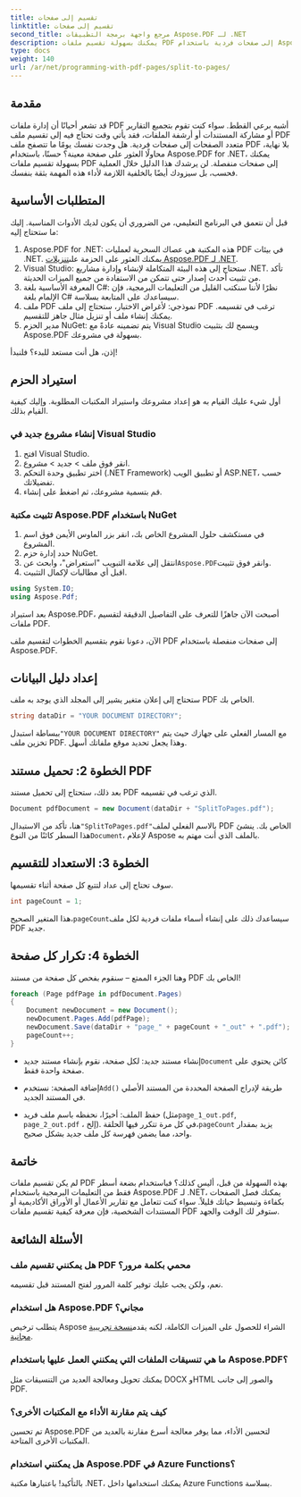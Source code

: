 ```yaml
---
title: تقسيم إلى صفحات
linktitle: تقسيم إلى صفحات
second_title: مرجع واجهة برمجة التطبيقات Aspose.PDF لـ .NET
description: يمكنك بسهولة تقسيم ملفات PDF إلى صفحات فردية باستخدام Aspose.PDF for .NET من خلال هذا البرنامج التعليمي الشامل. يتضمن هذا البرنامج التعليمي دليلاً خطوة بخطوة.
type: docs
weight: 140
url: /ar/net/programming-with-pdf-pages/split-to-pages/
---
```

## مقدمة

قد تشعر أحيانًا أن إدارة ملفات PDF أشبه برعي القطط. سواء كنت تقوم بتجميع التقارير أو مشاركة المستندات أو أرشفة الملفات، فقد يأتي وقت تحتاج فيه إلى تقسيم ملف PDF متعدد الصفحات إلى صفحات فردية. هل وجدت نفسك يومًا ما تتصفح ملف PDF بلا نهاية، محاولًا العثور على صفحة معينة؟ حسنًا، باستخدام Aspose.PDF for .NET، يمكنك بسهولة تقسيم ملفات PDF إلى صفحات منفصلة. لن يرشدك هذا الدليل خلال العملية فحسب، بل سيزودك أيضًا بالخلفية اللازمة لأداء هذه المهمة بثقة بنفسك.

## المتطلبات الأساسية

قبل أن نتعمق في البرنامج التعليمي، من الضروري أن يكون لديك الأدوات المناسبة. إليك ما ستحتاج إليه:

1. Aspose.PDF for .NET: هذه المكتبة هي عصاك السحرية لعمليات PDF في بيئات .NET. يمكنك العثور على الحزمة على[تنزيلات Aspose.PDF لـ .NET](https://releases.aspose.com/pdf/net/).
2. Visual Studio: ستحتاج إلى هذه البيئة المتكاملة لإنشاء وإدارة مشاريع .NET. تأكد من تثبيت أحدث إصدار حتى تتمكن من الاستفادة من جميع الميزات الحديثة.
3. المعرفة الأساسية بلغة C#: نظرًا لأننا سنكتب القليل من التعليمات البرمجية، فإن الإلمام بلغة C# سيساعدك على المتابعة بسلاسة.
4. ملف PDF نموذجي: لأغراض الاختبار، ستحتاج إلى ملف PDF ترغب في تقسيمه. يمكنك إنشاء ملف أو تنزيل مثال جاهز للتقسيم.
5. مدير الحزم NuGet: يتم تضمينه عادةً مع Visual Studio ويسمح لك بتثبيت Aspose.PDF بسهولة في مشروعك.

إذن، هل أنت مستعد للبدء؟ فلنبدأ!

## استيراد الحزم

أول شيء عليك القيام به هو إعداد مشروعك واستيراد المكتبات المطلوبة. وإليك كيفية القيام بذلك.

### إنشاء مشروع جديد في Visual Studio

1. افتح Visual Studio.
2. انقر فوق ملف > جديد > مشروع.
3. اختر تطبيق وحدة التحكم (.NET Framework) أو تطبيق الويب ASP.NET، حسب تفضيلاتك.
4. قم بتسمية مشروعك، ثم اضغط على إنشاء.

### تثبيت مكتبة Aspose.PDF باستخدام NuGet

1. في مستكشف حلول المشروع الخاص بك، انقر بزر الماوس الأيمن فوق اسم المشروع.
2. حدد إدارة حزم NuGet.
3.  انتقل إلى علامة التبويب "استعراض"، وابحث عن`Aspose.PDF`وانقر فوق تثبيت.
4. اقبل أي مطالبات لإكمال التثبيت.

```csharp
using System.IO;
using Aspose.Pdf;
```

بعد استيراد Aspose.PDF، أصبحت الآن جاهزًا للتعرف على التفاصيل الدقيقة لتقسيم ملفات PDF.

الآن، دعونا نقوم بتقسيم الخطوات لتقسيم ملف PDF إلى صفحات منفصلة باستخدام Aspose.PDF.

## إعداد دليل البيانات

ستحتاج إلى إعلان متغير يشير إلى المجلد الذي يوجد به ملف PDF الخاص بك.

```csharp
string dataDir = "YOUR DOCUMENT DIRECTORY";
```

 ببساطة استبدل`"YOUR DOCUMENT DIRECTORY"` مع المسار الفعلي على جهازك حيث يتم تخزين ملف PDF. وهذا يجعل تحديد موقع ملفاتك أسهل.

## الخطوة 2: تحميل مستند PDF

بعد ذلك، ستحتاج إلى تحميل مستند PDF الذي ترغب في تقسيمه.

```csharp
Document pdfDocument = new Document(dataDir + "SplitToPages.pdf");
```

 هنا، تأكد من الاستبدال`"SplitToPages.pdf"`بالاسم الفعلي لملف PDF الخاص بك. ينشئ هذا السطر كائنًا من النوع`Document`، لإعلام Aspose بالملف الذي أنت مهتم به.

## الخطوة 3: الاستعداد للتقسيم

سوف تحتاج إلى عداد لتتبع كل صفحة أثناء تقسيمها. 

```csharp
int pageCount = 1;
```

 هذا المتغير الصحيح،`pageCount`سيساعدك ذلك على إنشاء أسماء ملفات فردية لكل ملف PDF جديد.

## الخطوة 4: تكرار كل صفحة

وهنا الجزء الممتع – سنقوم بفحص كل صفحة من مستند PDF الخاص بك!

```csharp
foreach (Page pdfPage in pdfDocument.Pages)
{
    Document newDocument = new Document();
    newDocument.Pages.Add(pdfPage);
    newDocument.Save(dataDir + "page_" + pageCount + "_out" + ".pdf");
    pageCount++;
}
```

-  إنشاء مستند جديد: لكل صفحة، نقوم بإنشاء مستند جديد`Document` كائن يحتوي على صفحة واحدة فقط.
  
-  إضافة الصفحة: نستخدم`Add()` طريقة لإدراج الصفحة المحددة من المستند الأصلي في المستند الجديد.

-  حفظ الملف: أخيرًا، نحفظه باسم ملف فريد (مثل`page_1_out.pdf`, `page_2_out.pdf` ، إلخ). في كل مرة تتكرر فيها الحلقة،`pageCount` يزيد بمقدار واحد، مما يضمن فهرسة كل ملف جديد بشكل صحيح. 

## خاتمة

لم يكن تقسيم ملفات PDF بهذه السهولة من قبل، أليس كذلك؟ فباستخدام بضعة أسطر فقط من التعليمات البرمجية باستخدام Aspose.PDF لـ .NET، يمكنك فصل الصفحات بكفاءة وتبسيط حياتك قليلاً. سواء كنت تتعامل مع تقارير الأعمال أو الأوراق الأكاديمية أو المستندات الشخصية، فإن معرفة كيفية تقسيم ملفات PDF ستوفر لك الوقت والجهد.

## الأسئلة الشائعة

### هل يمكنني تقسيم ملف PDF محمي بكلمة مرور؟
نعم، ولكن يجب عليك توفير كلمة المرور لفتح المستند قبل تقسيمه.

### هل استخدام Aspose.PDF مجاني؟
 يتطلب ترخيص Aspose الشراء للحصول على الميزات الكاملة، لكنه يقدم[نسخة تجريبية مجانية](https://releases.aspose.com/).

### ما هي تنسيقات الملفات التي يمكنني العمل عليها باستخدام Aspose.PDF؟
يمكنك تحويل ومعالجة العديد من التنسيقات مثل DOCX وHTML والصور إلى جانب PDF.

### كيف يتم مقارنة الأداء مع المكتبات الأخرى؟
تم تحسين Aspose.PDF لتحسين الأداء، مما يوفر معالجة أسرع مقارنة بالعديد من المكتبات الأخرى المتاحة.

### هل يمكنني استخدام Aspose.PDF في Azure Functions؟
بالتأكيد! باعتبارها مكتبة .NET، يمكنك استخدامها داخل Azure Functions بسلاسة.